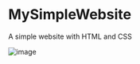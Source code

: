 # MySimpleWebsite

A simple website with HTML and CSS

![image](https://user-images.githubusercontent.com/40022621/142931748-0e1902a2-14bf-4cbb-9fde-c0d238c086d2.png)
